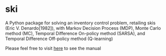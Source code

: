 # ski

A Python package for solving an inventory control problem, retailing skis (Eric V. Denardo[1982]), with Markov Decision Process (MDP), Monte Carlo method (MC), Temporal Difference On-policy method (SARSA), and Temporal Difference Off-policy method (Q-learning)

Please feel free to visit [here](https://github.com/papillonbee/ski/blob/master/ski_0_0_27.ipynb) to see the manual